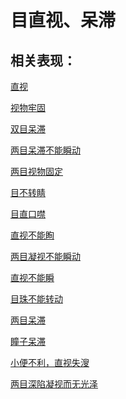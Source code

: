 # 目直视、呆滞## 相关表现：[直视](https://zuoye.gmzyh.com/search?key=直视)[视物牢固](https://zuoye.gmzyh.com/search?key=视物牢固)[双目呆滞](https://zuoye.gmzyh.com/search?key=双目呆滞)[两目呆滞不能瞬动](https://zuoye.gmzyh.com/search?key=两目呆滞不能瞬动)[两目视物固定](https://zuoye.gmzyh.com/search?key=两目视物固定)[目不转睛](https://zuoye.gmzyh.com/search?key=目不转睛)[目直口噤](https://zuoye.gmzyh.com/search?key=目直口噤)[直视不能眴](https://zuoye.gmzyh.com/search?key=直视不能眴)[两目凝视不能瞬动](https://zuoye.gmzyh.com/search?key=两目凝视不能瞬动)[直视不能瞬](https://zuoye.gmzyh.com/search?key=直视不能瞬)[目珠不能转动](https://zuoye.gmzyh.com/search?key=目珠不能转动)[两目呆滞](https://zuoye.gmzyh.com/search?key=两目呆滞)[瞳子呆滞](https://zuoye.gmzyh.com/search?key=瞳子呆滞)[小便不利，直视失溲](https://zuoye.gmzyh.com/search?key=小便不利，直视失溲)[两目深陷凝视而无光泽](https://zuoye.gmzyh.com/search?key=两目深陷凝视而无光泽)